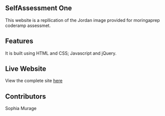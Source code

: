 ## SelfAssessment One
This website is a repllication of the Jordan image provided for moringaprep coderamp assessmet.

## Features
It is built using HTML and CSS; Javascript and jQuery.

## Live Website 
View the complete site [here]()

## Contributors
Sophia Murage